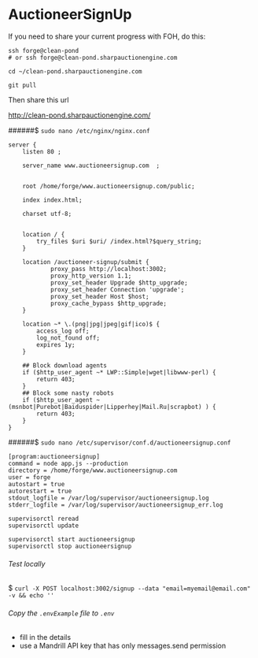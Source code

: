 # AuctioneerSignUp

If you need to share your current progress with FOH, do this:

```
ssh forge@clean-pond
# or ssh forge@clean-pond.sharpauctionengine.com

cd ~/clean-pond.sharpauctionengine.com

git pull
```

Then share this url

http://clean-pond.sharpauctionengine.com/


######$ ``sudo nano /etc/nginx/nginx.conf``

```
server {
    listen 80 ;
    
    server_name www.auctioneersignup.com  ;
   

    root /home/forge/www.auctioneersignup.com/public;
    
    index index.html;

    charset utf-8;

    
    location / {
        try_files $uri $uri/ /index.html?$query_string;
    }

    location /auctioneer-signup/submit {
            proxy_pass http://localhost:3002;
            proxy_http_version 1.1;
            proxy_set_header Upgrade $http_upgrade;
            proxy_set_header Connection 'upgrade';
            proxy_set_header Host $host;
            proxy_cache_bypass $http_upgrade;
    }

    location ~* \.(png|jpg|jpeg|gif|ico)$ {
        access_log off;
        log_not_found off;
        expires 1y;
    }

    ## Block download agents
    if ($http_user_agent ~* LWP::Simple|wget|libwww-perl) {
        return 403;
    }
    ## Block some nasty robots
    if ($http_user_agent ~ (msnbot|Purebot|Baiduspider|Lipperhey|Mail.Ru|scrapbot) ) {
        return 403;
    }
}
```

######$ ``sudo nano /etc/supervisor/conf.d/auctioneersignup.conf``

```
[program:auctioneersignup]
command = node app.js --production
directory = /home/forge/www.auctioneersignup.com
user = forge
autostart = true
autorestart = true
stdout_logfile = /var/log/supervisor/auctioneersignup.log
stderr_logfile = /var/log/supervisor/auctioneersignup_err.log
```

```
supervisorctl reread
supervisorctl update

supervisorctl start auctioneersignup
supervisorctl stop auctioneersignup
```

###### Test locally

$ ``curl -X POST localhost:3002/signup --data "email=myemail@email.com" -v && echo ''``

###### Copy the ``.envExample`` file to ``.env``

 * fill in the details
 * use a Mandrill API key that has only messages.send permission
